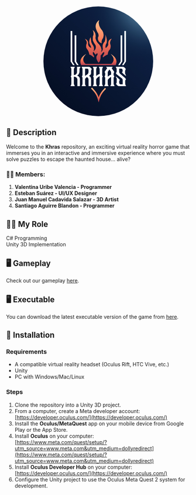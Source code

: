 <p align="center">
  <img src="https://github.com/Valuv/Khras/blob/main/Imagenes/Khraslogo.jpeg" alt="Khras Logo" width="300" style="border-radius: 50%;" />
</p>

## 📖 Description
Welcome to the **Khras** repository, an exciting virtual reality horror game that immerses you in an interactive and immersive experience where you must solve puzzles to escape the haunted house... alive?

### 👨‍💻 Members:

1. **Valentina Uribe Valencia - Programmer**
2. **Esteban Suárez - UI/UX Designer**
3. **Juan Manuel Cadavida Salazar - 3D Artist**
4. **Santiago Aguirre Blandon - Programmer** 

## 👨‍💻 My Role
C# Programming  
Unity 3D Implementation  

## 🖥️ Gameplay 
Check out our gameplay [here](https://youtu.be/m9GK65Lb9MQ).

## 🖥️ Executable
You can download the latest executable version of the game from [here](https://github.com/Valuv/Khras/releases/download/videogame/Khras.apk).

## 🚀 Installation
### Requirements
- A compatible virtual reality headset (Oculus Rift, HTC Vive, etc.)
- Unity
- PC with Windows/Mac/Linux

### Steps
1. Clone the repository into a Unity 3D project.
2. From a computer, create a Meta developer account:  
   [https://developer.oculus.com/](https://developer.oculus.com/)
3. Install the **Oculus/MetaQuest** app on your mobile device from Google Play or the App Store.
4. Install **Oculus** on your computer:  
   [https://www.meta.com/quest/setup/?utm_source=www.meta.com&utm_medium=dollyredirect](https://www.meta.com/quest/setup/?utm_source=www.meta.com&utm_medium=dollyredirect)
5. Install **Oculus Developer Hub** on your computer:  
   [https://developer.oculus.com/](https://developer.oculus.com/)
6. Configure the Unity project to use the Oculus Meta Quest 2 system for development.

